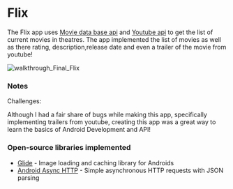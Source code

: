 # Flix


The Flix app uses [Movie data base api](https://themoviedb.docs.apiary.io/#) and [Youtube api](https://developers.google.com/youtube/v3) to get the list of current movies in theatres. The app implemented the list of movies as well as there rating, description,release date and even a trailer of the movie from youtube!

![walkthrough_Final_Flix](https://user-images.githubusercontent.com/50599809/108947519-9ed0f680-762e-11eb-94b3-c1840d52db0d.gif)



### Notes
Challenges:

Although I had a fair share of bugs while making this app, specifically implementing trailers from youtube, creating this app was a great way to learn the basics of Android Development and API! 

### Open-source libraries implemented

- [Glide](https://github.com/bumptech/glide) - Image loading and caching library for Androids
- [Android Async HTTP](https://github.com/codepath/CPAsyncHttpClient) - Simple asynchronous HTTP requests with JSON parsing

